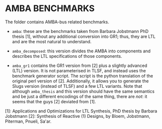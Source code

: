 # AMBA BENCHMARKS

The folder contains AMBA-bus related benchmarks.

- `amba`: these are the benchmarks taken from Barbara Jobstmann PhD thesis [1], without any additional conversion into GR1; thus, they are LTL and are the most natural to understand.

- `amba_decomposed`: this version divides the AMBA into components and describes the LTL specifications of those components.

- `amba_gr1` contains the GR1 version from [2] plus a slightly advanced (LTL) version. It is not parameterised in TLSF, and instead uses the benchmark generator script. The script is the python translation of the original perl version of [2]. Additionally, it allows you to generate the Slugs version (instead of TLSF) and a few LTL variants. Note that although `amba_thesis` and this version should have the same semantics and be just a different encodings of the same thing, there are _not_: it seems that the guys [2] deviated from [1].


[1]:  Applications and Optimizations for LTL Synthesis, PhD thesis by Barbara Jobstmann
[2]:  Synthesis of Reactive (1) Designs,  by Bloem, Jobstmann, Piterman, Pnueli, Sa'ar.
